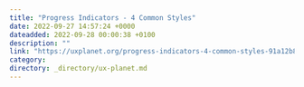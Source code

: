 ```yaml
---
title: "Progress Indicators - 4 Common Styles"
date: 2022-09-27 14:57:24 +0000
dateadded: 2022-09-28 00:00:38 +0100
description: ""
link: "https://uxplanet.org/progress-indicators-4-common-styles-91a12b86060c?source=rss----819cc2aaeee0---4"
category:
directory: _directory/ux-planet.md
---
```

